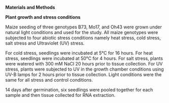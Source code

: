 **Materials and Methods**

**Plant growth and stress conditions**

Maize seeding of three genotypes B73, Mo17, and Oh43 were grown under natural light conditions and used for the study. All maize genotypes were subjected to four abiotic stress conditions namely heat stress, cold stress, salt stress and Ultraviolet  (UV) stress. 

For cold stress, seedlings were incubated at 5°C for 16 hours. For heat stress, seedlings were incubated at 50°C for 4 hours. For salt stress, plants were watered with 300 mM NaCl 20 hours prior to tissue collection. For UV stress, plants were subjected to UV  in the growth chamber conditions using UV-B lamps for 2 hours prior to tissue collection. Light conditions were the same for all stress and control conditions. 

14 days after germination, six seedlings were pooled together for each sample and then tissue collected for RNA extraction.  

